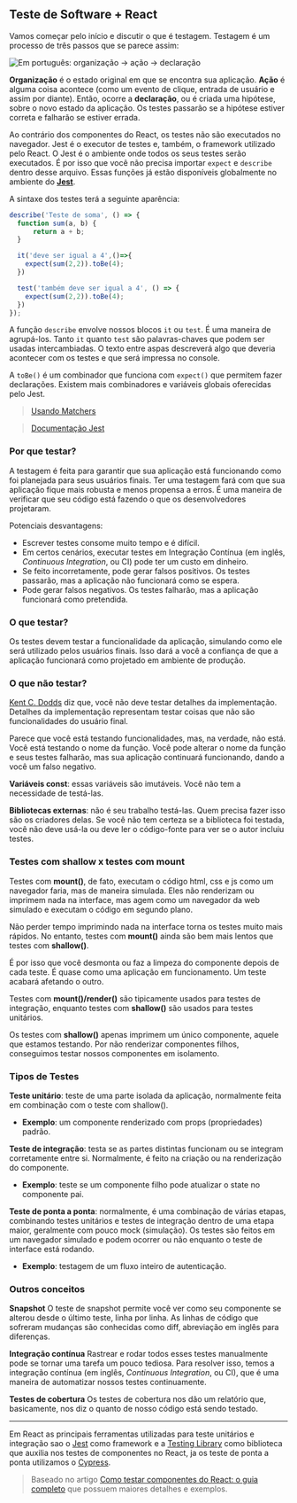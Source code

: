 ## Teste de Software + React

Vamos começar pelo início e discutir o que é testagem. Testagem é um processo de três passos que se parece assim:

![Em português: organização -> ação -> declaração](https://www.freecodecamp.org/portuguese/news/content/images/size/w1000/2022/11/image-12.png)

**Organização** é o estado original em que se encontra sua aplicação. **Ação** é alguma coisa acontece (como um evento de clique, entrada de usuário e assim por diante). Então, ocorre a **declaração**, ou é criada uma hipótese, sobre o novo estado da aplicação. Os testes passarão se a hipótese estiver correta e falharão se estiver errada.

Ao contrário dos componentes do React, os testes não são executados no navegador. Jest é o executor de testes e, também, o framework utilizado pelo React. O Jest é o ambiente onde todos os seus testes serão executados. É por isso que você não precisa importar `expect` e `describe` dentro desse arquivo. Essas funções já estão disponíveis globalmente no ambiente do [**Jest**](https://jestjs.io/pt-BR).

A sintaxe dos testes terá a seguinte aparência:

```js
describe('Teste de soma', () => {
  function sum(a, b) {
      return a + b;
  }

  it('deve ser igual a 4',()=>{
    expect(sum(2,2)).toBe(4);
  })

  test('também deve ser igual a 4', () => {
    expect(sum(2,2)).toBe(4);
  }) 
});
```

A função `describe` envolve nossos blocos `it` ou `test`. É uma maneira de agrupá-los. Tanto `it` quanto `test` são palavras-chaves que podem ser usadas intercambiadas. O texto entre aspas descreverá algo que deveria acontecer com os testes e que será impressa no console.

A `toBe()` é um combinador que funciona com `expect()` que permitem fazer declarações. Existem mais combinadores e variáveis globais oferecidas pelo Jest.

> [Usando Matchers](https://jestjs.io/pt-BR/docs/using-matchers)

> [Documentação Jest](https://jestjs.io/pt-BR/docs/API)


### Por que testar?

A testagem é feita para garantir que sua aplicação está funcionando como foi planejada para seus usuários finais. Ter uma testagem fará com que sua aplicação fique mais robusta e menos propensa a erros. É uma maneira de verificar que seu código está fazendo o que os desenvolvedores projetaram.

Potenciais desvantagens:

- Escrever testes consome muito tempo e é difícil.
- Em certos cenários, executar testes em Integração Contínua (em inglês, *Continuous Integration*, ou CI) pode ter um custo em dinheiro.
- Se feito incorretamente, pode gerar falsos positivos. Os testes passarão, mas a aplicação não funcionará como se espera.
- Pode gerar falsos negativos. Os testes falharão, mas a aplicação funcionará como pretendida.

### O que testar?

Os testes devem testar a funcionalidade da aplicação, simulando como ele será utilizado pelos usuários finais. Isso dará a você a confiança de que a aplicação funcionará como projetado em ambiente de produção.

### O que não testar?

[Kent C. Dodds](https://kentcdodds.com/) diz que, você não deve testar detalhes da implementação. Detalhes da implementação representam testar coisas que não são funcionalidades do usuário final.

Parece que você está testando funcionalidades, mas, na verdade, não está. Você está testando o nome da função. Você pode alterar o nome da função e seus testes falharão, mas sua aplicação continuará funcionando, dando a você um falso negativo.

**Variáveis const**: essas variáveis são imutáveis. Você não tem a necessidade de testá-las.

**Bibliotecas externas**: não é seu trabalho testá-las. Quem precisa fazer isso são os criadores delas. Se você não tem certeza se a biblioteca foi testada, você não deve usá-la ou deve ler o código-fonte para ver se o autor incluiu testes.

### Testes com shallow x testes com mount

Testes com **mount()**, de fato, executam o código html, css e js como um navegador faria, mas de maneira simulada. Eles não renderizam ou imprimem nada na interface, mas agem como um navegador da web simulado e executam o código em segundo plano.

Não perder tempo imprimindo nada na interface torna os testes muito mais rápidos. No entanto, testes com **mount()** ainda são bem mais lentos que testes com **shallow()**.

É por isso que você desmonta ou faz a limpeza do componente depois de cada teste. É quase como uma aplicação em funcionamento. Um teste acabará afetando o outro.

Testes com **mount()/render()** são tipicamente usados para testes de integração, enquanto testes com **shallow()** são usados para testes unitários.

Os testes com **shallow()** apenas imprimem um único componente, aquele que estamos testando. Por não renderizar componentes filhos, conseguimos testar nossos componentes em isolamento.

### Tipos de Testes

**Teste unitário**: teste de uma parte isolada da aplicação, normalmente feita em combinação com o teste com shallow(). 
- **Exemplo**: um componente renderizado com props (propriedades) padrão.

**Teste de integração**: testa se as partes distintas funcionam ou se integram corretamente entre si. Normalmente, é feito na criação ou na renderização do componente. 
- **Exemplo**: teste se um componente filho pode atualizar o state no componente pai.

**Teste de ponta a ponta**: normalmente, é uma combinação de várias etapas, combinando testes unitários e testes de integração dentro de uma etapa maior, geralmente com pouco mock (simulação). Os testes são feitos em um navegador simulado e podem ocorrer ou não enquanto o teste de interface está rodando. 
- **Exemplo**: testagem de um fluxo inteiro de autenticação.

### Outros conceitos

**Snapshot**
O teste de snapshot permite você ver como seu componente se alterou desde o último teste, linha por linha. As linhas de código que sofreram mudanças são conhecidas como diff, abreviação em inglês para diferenças.

**Integração contínua**
Rastrear e rodar todos esses testes manualmente pode se tornar uma tarefa um pouco tediosa. Para resolver isso, temos a integração contínua (em inglês, *Continuous Integration*, ou CI), que é uma maneira de automatizar nossos testes continuamente.

**Testes de cobertura**
Os testes de cobertura nos dão um relatório que, basicamente, nos diz o quanto de nosso código está sendo testado.

---

Em React as principais ferramentas utilizadas para teste unitários e integração sao o [Jest](https://jestjs.io/) como framework e a [Testing Library](https://testing-library.com/) como biblioteca que auxilia nos testes de componentes no React, ja os teste de ponta a ponta utilizamos o [Cypress](https://www.cypress.io/).

> Baseado no artigo [Como testar componentes do React: o guia completo](https://www.freecodecamp.org/portuguese/news/como-testar-componentes-do-react-o-guia-completo/) que possuem maiores detalhes e exemplos.